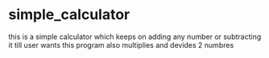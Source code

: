 # simple_calculator
this is a simple calculator which keeps on adding any number or subtracting it till user wants 
this program also multiplies and devides 2 numbres 
